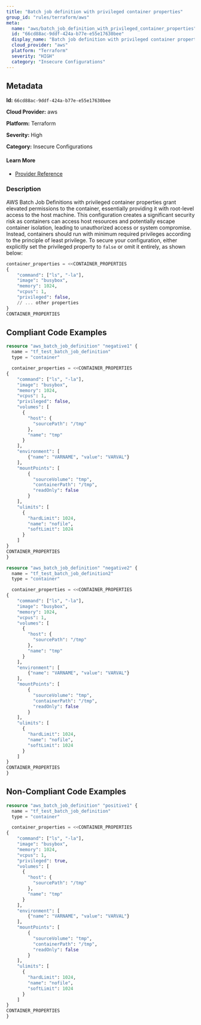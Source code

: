 ```yaml
---
title: "Batch job definition with privileged container properties"
group_id: "rules/terraform/aws"
meta:
  name: "aws/batch_job_definition_with_privileged_container_properties"
  id: "66cd88ac-9ddf-424a-b77e-e55e17630bee"
  display_name: "Batch job definition with privileged container properties"
  cloud_provider: "aws"
  platform: "Terraform"
  severity: "HIGH"
  category: "Insecure Configurations"
---
```

## Metadata

**Id:** `66cd88ac-9ddf-424a-b77e-e55e17630bee`

**Cloud Provider:** aws

**Platform:** Terraform

**Severity:** High

**Category:** Insecure Configurations

#### Learn More

 - [Provider Reference](https://registry.terraform.io/providers/hashicorp/aws/latest/docs/resources/batch_job_definition)

### Description

 AWS Batch Job Definitions with privileged container properties grant elevated permissions to the container, essentially providing it with root-level access to the host machine. This configuration creates a significant security risk as containers can access host resources and potentially escape container isolation, leading to unauthorized access or system compromise. Instead, containers should run with minimum required privileges according to the principle of least privilege. To secure your configuration, either explicitly set the privileged property to `false` or omit it entirely, as shown below:

```terraform
container_properties = <<CONTAINER_PROPERTIES
{
    "command": ["ls", "-la"],
    "image": "busybox",
    "memory": 1024,
    "vcpus": 1,
    "privileged": false,
    // ... other properties
}
CONTAINER_PROPERTIES
```


## Compliant Code Examples
```terraform
resource "aws_batch_job_definition" "negative1" {
  name = "tf_test_batch_job_definition"
  type = "container"

  container_properties = <<CONTAINER_PROPERTIES
{
    "command": ["ls", "-la"],
    "image": "busybox",
    "memory": 1024,
    "vcpus": 1,
    "privileged": false,
    "volumes": [
      {
        "host": {
          "sourcePath": "/tmp"
        },
        "name": "tmp"
      }
    ],
    "environment": [
        {"name": "VARNAME", "value": "VARVAL"}
    ],
    "mountPoints": [
        {
          "sourceVolume": "tmp",
          "containerPath": "/tmp",
          "readOnly": false
        }
    ],
    "ulimits": [
      {
        "hardLimit": 1024,
        "name": "nofile",
        "softLimit": 1024
      }
    ]
}
CONTAINER_PROPERTIES
}

resource "aws_batch_job_definition" "negative2" {
  name = "tf_test_batch_job_definition2"
  type = "container"

  container_properties = <<CONTAINER_PROPERTIES
{
    "command": ["ls", "-la"],
    "image": "busybox",
    "memory": 1024,
    "vcpus": 1,
    "volumes": [
      {
        "host": {
          "sourcePath": "/tmp"
        },
        "name": "tmp"
      }
    ],
    "environment": [
        {"name": "VARNAME", "value": "VARVAL"}
    ],
    "mountPoints": [
        {
          "sourceVolume": "tmp",
          "containerPath": "/tmp",
          "readOnly": false
        }
    ],
    "ulimits": [
      {
        "hardLimit": 1024,
        "name": "nofile",
        "softLimit": 1024
      }
    ]
}
CONTAINER_PROPERTIES
}

```
## Non-Compliant Code Examples
```terraform
resource "aws_batch_job_definition" "positive1" {
  name = "tf_test_batch_job_definition"
  type = "container"

  container_properties = <<CONTAINER_PROPERTIES
{
    "command": ["ls", "-la"],
    "image": "busybox",
    "memory": 1024,
    "vcpus": 1,
    "privileged": true,
    "volumes": [
      {
        "host": {
          "sourcePath": "/tmp"
        },
        "name": "tmp"
      }
    ],
    "environment": [
        {"name": "VARNAME", "value": "VARVAL"}
    ],
    "mountPoints": [
        {
          "sourceVolume": "tmp",
          "containerPath": "/tmp",
          "readOnly": false
        }
    ],
    "ulimits": [
      {
        "hardLimit": 1024,
        "name": "nofile",
        "softLimit": 1024
      }
    ]
}
CONTAINER_PROPERTIES
}

```